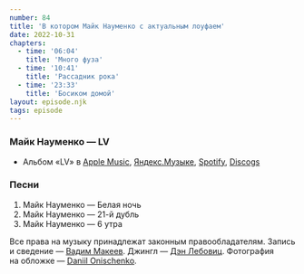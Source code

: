 ```yaml
---
number: 84
title: 'В котором Майк Науменко с актуальным лоуфаем'
date: 2022-10-31
chapters:
  - time: '06:04'
    title: 'Много фуза'
  - time: '10:41'
    title: 'Рассадник рока'
  - time: '23:33'
    title: 'Босиком домой'
layout: episode.njk
tags: episode
---
```


### Майк Науменко — LV

- Альбом «LV» в
  [Apple Music](https://music.apple.com/album/524367665),
  [Яндекс.Музыке](https://music.yandex.ru/album/3358641),
  [Spotify](https://open.spotify.com/album/4jSAcjTrXycNmXO3m3wD3M),
  [Discogs](https://www.discogs.com/master/262127)

### Песни

1. Майк Науменко — Белая ночь
2. Майк Науменко — 21-й дубль
3. Майк Науменко — 6 утра

Все права на музыку принадлежат законным правообладателям.
Запись и сведение — [Вадим Макеев](https://twitter.com/pepelsbey).
Джингл — [Дэн Лебовиц](https://www.youtube.com/channel/UC38A5qHrlc_Zgua7vL4b96w).
Фотография на обложке — [Daniil Onischenko](https://unsplash.com/photos/Id_t926yK1o).
